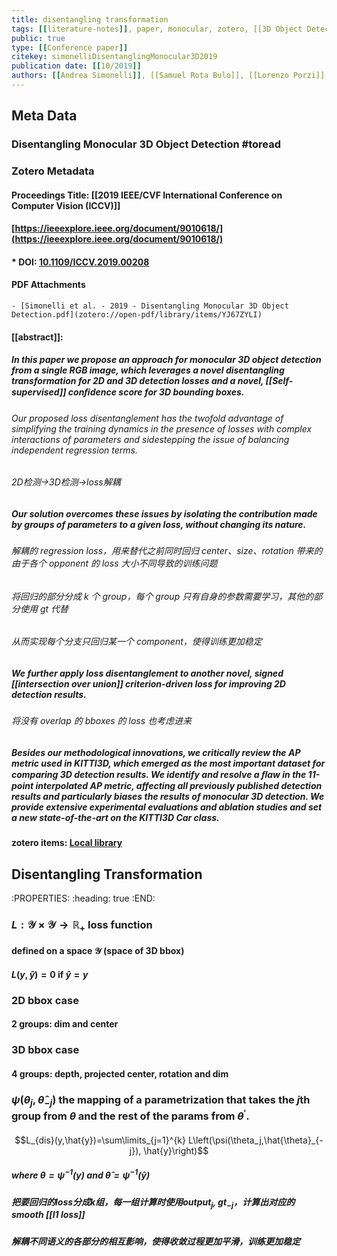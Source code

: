 ```yaml
---
title: disentangling transformation
tags: [[literature-notes]], paper, monocular, zotero, [[3D Object Detection]], mono3D, reference
public: true
type: [[Conference paper]]
citekey: simonelliDisentanglingMonocular3D2019
publication date: [[10/2019]]
authors: [[Andrea Simonelli]], [[Samuel Rota Bulo]], [[Lorenzo Porzi]], [[Manuel Lopez-Antequera]], [[Peter Kontschieder]]
---
```


## Meta Data
### Disentangling Monocular 3D Object Detection #toread
### Zotero Metadata

#### Proceedings Title: [[2019 IEEE/CVF International Conference on Computer Vision (ICCV)]]
#### [https://ieeexplore.ieee.org/document/9010618/](https://ieeexplore.ieee.org/document/9010618/)
#### * DOI: [10.1109/ICCV.2019.00208](https://doi.org/10.1109/ICCV.2019.00208) 

#### PDF Attachments
	- [Simonelli et al. - 2019 - Disentangling Monocular 3D Object Detection.pdf](zotero://open-pdf/library/items/YJ67ZYLI)

#### [[abstract]]:
##### In this paper we propose an approach for monocular 3D object detection from a single RGB image, which leverages a novel disentangling transformation for 2D and 3D detection losses and a novel, [[Self-supervised]] conﬁdence **score** for 3D bounding boxes.
###### Our proposed loss disentanglement has the twofold advantage of simplifying the training dynamics in the presence of losses with complex interactions of parameters and sidestepping the issue of balancing independent regression terms.
###### 2D检测->3D检测->loss解耦
##### Our solution overcomes these issues by isolating the contribution made by groups of parameters to a given loss, without changing its nature.
###### 解耦的 regression loss，用来替代之前同时回归 center、size、rotation 带来的由于各个 opponent 的 loss 大小不同导致的训练问题
###### 将回归的部分分成 k 个 group，每个 group 只有自身的参数需要学习，其他的部分使用 gt 代替
###### 从而实现每个分支只回归某一个 component，使得训练更加稳定
##### We further apply loss disentanglement to another novel, signed [[intersection over union]] criterion-driven loss for improving 2D detection results.
###### 将没有 overlap 的 bboxes 的 loss 也考虑进来
##### Besides our methodological innovations, we critically review the AP metric used in KITTI3D, which emerged as the most important dataset for comparing 3D detection results. We identify and resolve a ﬂaw in the 11-point interpolated AP metric, affecting all previously published detection results and particularly biases the results of monocular 3D detection. We provide extensive experimental evaluations and ablation studies and set a new state-of-the-art on the KITTI3D Car class.
#### zotero items: [Local library](zotero://select/items/1_2D9DZC3A)
##
##
##
##
##
## Disentangling Transformation
:PROPERTIES:
:heading: true
:END:
### $L: \mathcal{Y} \times \mathcal{Y} \rightarrow \mathbb{R}_{+}$ loss function
#### defined on a space $\mathcal{Y}$ (space of 3D bbox)
#### $L(y,\hat{y})=0$ if $\hat{y}=y$
### 2D bbox case
#### 2 groups: dim and center
### 3D bbox case
#### 4 groups: depth, projected center, rotation and dim
### $\psi(\theta_j,\hat{\theta}_{-j})$ the mapping of a parametrization that takes the $j$th group from $\theta$ and the rest of the params from $\theta^{\prime}$.
####
$$L_{dis}(y,\hat{y})=\sum\limits_{j=1}^{k} L\left(\psi(\theta_j,\hat{\theta}_{-j}), \hat{y}\right)$$
##### where $\theta=\psi^{-1}(y)$ and $\hat{\theta}=\psi^{-1}(\hat{y})$
##### 把要回归的loss分成k组，每一组计算时使用output$_j$, gt$_{-j}$，计算出对应的smooth [[l1 loss]]
##### 解耦不同语义的各部分的相互影响，使得收敛过程更加平滑，训练更加稳定
